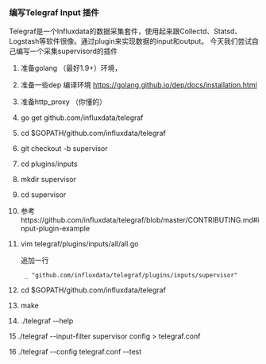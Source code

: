 ### 编写Telegraf Input 插件

Telegraf是一个Influxdata的数据采集套件，使用起来跟Collectd、Statsd、Logstash等软件很像。通过plugin来实现数据的input和output。 今天我们尝试自己编写一个采集supervisord的插件

1. 准备golang （最好1.9+）环境，

2. 准备一些dep 编译环境 https://golang.github.io/dep/docs/installation.html

3. 准备http_proxy （你懂的）

4. go get github.com/influxdata/telegraf

5. cd $GOPATH/github.com/influxdata/telegraf

6. git checkout -b supervisor

7. cd plugins/inputs

8. mkdir supervisor

9.  cd supervisor

10. 参考https://github.com/influxdata/telegraf/blob/master/CONTRIBUTING.md#input-plugin-example

11. vim telegraf/plugins/inputs/all/all.go

    追加一行

    ` _ "github.com/influxdata/telegraf/plugins/inputs/supervisor"`

12. cd $GOPATH/github.com/influxdata/telegraf

13. make

14. ./telegraf  --help

15 ./telegraf --input-filter supervisor config > telegraf.conf

16 ./telegraf --config telegraf.conf --test
